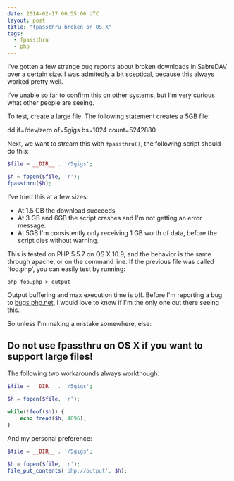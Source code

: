 ```yaml
---
date: 2014-02-17 00:55:06 UTC
layout: post
title: "fpassthru broken on OS X"
tags:
  - fpassthru
  - php
---
```


I've gotten a few strange bug reports about broken downloads in SabreDAV over
a certain size. I was admitedly a bit sceptical, because this always worked
pretty well.

I've unable so far to confirm this on other systems, but I'm very curious what
other people are seeing.

To test, create a large file. The following statement creates a 5GB file:

dd if=/dev/zero of=5gigs bs=1024 count=5242880

Next, we want to stream this with `fpassthru()`, the following script should
do this:

```php
$file = __DIR__ . '/5gigs';

$h = fopen($file, 'r');
fpassthru($h);
```

I've tried this at a few sizes:

* At 1.5 GB the download succeeds
* At 3 GB and 6GB the script crashes and I'm not getting an error message.
* At 5GB I'm consistently only receiving 1 GB worth of data, before the script
  dies without warning.

This is tested on PHP 5.5.7 on OS X 10.9, and the behavior is the same through
apache, or on the command line. If the previous file was called 'foo.php', you
can easily test by running:

    php foo.php > output

Output buffering and max execution time is off. Before I'm reporting a bug to
[bugs.php.net](http://bugs.php.net), I would love to know if I'm the only one
out there seeing this.

So unless I'm making a mistake somewhere, else:

Do not use fpassthru on OS X if you want to support large files!
----------------------------------------------------------------

The following two workarounds always workthough:

```php
$file = __DIR__ . '/5gigs';

$h = fopen($file, 'r');

while(!feof($h)) {
    echo fread($h, 4096);
}
```

And my personal preference:

```php
$file = __DIR__ . '/5gigs';

$h = fopen($file, 'r');
file_put_contents('php://output', $h);
```

